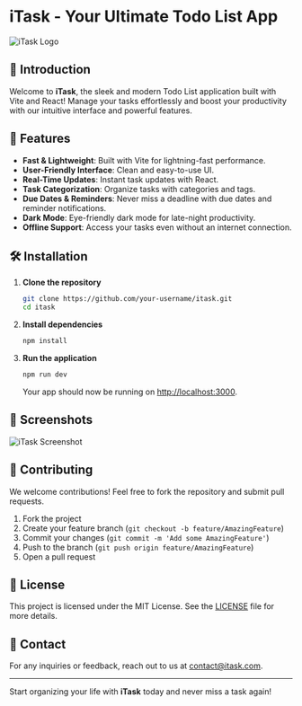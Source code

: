 # iTask - Your Ultimate Todo List App

![iTask Logo](path/to/logo.png)

## 🚀 Introduction

Welcome to **iTask**, the sleek and modern Todo List application built with Vite and React! Manage your tasks effortlessly and boost your productivity with our intuitive interface and powerful features.

## 🌟 Features

- **Fast & Lightweight**: Built with Vite for lightning-fast performance.
- **User-Friendly Interface**: Clean and easy-to-use UI.
- **Real-Time Updates**: Instant task updates with React.
- **Task Categorization**: Organize tasks with categories and tags.
- **Due Dates & Reminders**: Never miss a deadline with due dates and reminder notifications.
- **Dark Mode**: Eye-friendly dark mode for late-night productivity.
- **Offline Support**: Access your tasks even without an internet connection.

## 🛠️ Installation

1. **Clone the repository**

    ```bash
    git clone https://github.com/your-username/itask.git
    cd itask
    ```

2. **Install dependencies**

    ```bash
    npm install
    ```

3. **Run the application**

    ```bash
    npm run dev
    ```

    Your app should now be running on [http://localhost:3000](http://localhost:3000).

## 📸 Screenshots

![iTask Screenshot](path/to/screenshot.png)

## 🤝 Contributing

We welcome contributions! Feel free to fork the repository and submit pull requests.

1. Fork the project
2. Create your feature branch (`git checkout -b feature/AmazingFeature`)
3. Commit your changes (`git commit -m 'Add some AmazingFeature'`)
4. Push to the branch (`git push origin feature/AmazingFeature`)
5. Open a pull request

## 📄 License

This project is licensed under the MIT License. See the [LICENSE](LICENSE) file for more details.

## 💬 Contact

For any inquiries or feedback, reach out to us at [contact@itask.com](mailto:contact@itask.com).

---

Start organizing your life with **iTask** today and never miss a task again!
